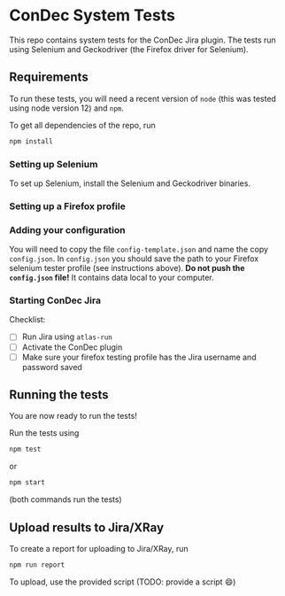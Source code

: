 # ConDec System Tests

This repo contains system tests for the ConDec Jira plugin. The tests run using Selenium and
Geckodriver (the Firefox driver for Selenium).

## Requirements

To run these tests, you will need a recent version of `node` (this was tested using node version 12) and `npm`.

To get all dependencies of the repo, run

```bash
npm install
```

### Setting up Selenium

To set up Selenium, install the Selenium and Geckodriver binaries.

### Setting up a Firefox profile

### Adding your configuration

You will need to copy the file `config-template.json` and name the copy `config.json`. In `config.json`
you should save the path to your Firefox selenium tester profile (see instructions above).
**Do not push the `config.json` file!** It contains data local to your computer.


### Starting ConDec Jira

Checklist:

- [ ] Run Jira using `atlas-run`
- [ ] Activate the ConDec plugin
- [ ] Make sure your firefox testing profile has the Jira username and password saved

## Running the tests

You are now ready to run the tests!

Run the tests using

```bash
npm test
```

or

```bash
npm start
```

(both commands run the tests)

## Upload results to Jira/XRay

To create a report for uploading to Jira/XRay, run

```bash
npm run report
```

To upload, use the provided script (TODO: provide a script :smile:)
